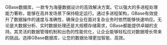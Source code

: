 GBase数据库，一款专为海量数据设计的高效解决方案。它以强大的多进程处理能力著称，能够在高并发场景下保持稳定运行。通过多进程架构，GBase有效提升了数据操作的速度与准确性，确保企业在面对复杂业务时依然能够快速响应。无论是大数据分析、实时数据处理还是大规模存储需求，GBase都能提供卓越的支持。其灵活的数据管理机制和出色的性能优化，让企业能够轻松应对数据增长带来的挑战。选择GBase数据库，让您的数据处理更加智能、高效。
